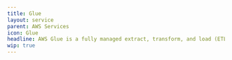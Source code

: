 ```yaml
---
title: Glue
layout: service
parent: AWS Services
icon: Glue
headline: AWS Glue is a fully managed extract, transform, and load (ETL) service for data preparation and transformation.
wip: true
---
```

